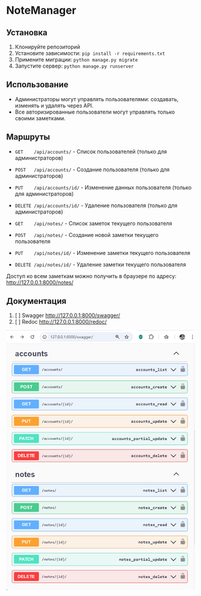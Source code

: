 # NoteManager

## Установка

1. Клонируйте репозиторий
2. Установите зависимости: `pip install -r requirements.txt`
3. Примените миграции: `python manage.py migrate`
4. Запустите сервер: `python manage.py runserver`

## Использование

- Администраторы могут управлять пользователями: создавать, изменять 
и удалять через API.
- Все авторизированные пользователи могут управлять только своими заметками.

## Маршруты

- `GET    /api/accounts/` - Список пользователей (только для администраторов)
- `POST   /api/accounts/` - Создание пользователя (только для администраторов)
- `PUT    /api/accounts/id/` - Изменение данных пользователя (только для администраторов)
- `DELETE /api/accounts/id/` - Удаление пользователя (только для администраторов)


- `GET    /api/notes/` - Список заметок текущего пользователя
- `POST   /api/notes/` - Создание новой заметки текущего пользователя
- `PUT    /api/notes/id/` - Изменение заметки текущего пользователя
- `DELETE /api/notes/id/` - Удаление заметки текущего пользователя

Доступ ко всем заметкам можно получить в браузере по адресу: http://127.0.0.1:8000/notes/

## Документация

1. [ ] Swagger http://127.0.0.1:8000/swagger/
2. [ ] Redoc http://127.0.0.1:8000/redoc/

![img.png](img.png)
